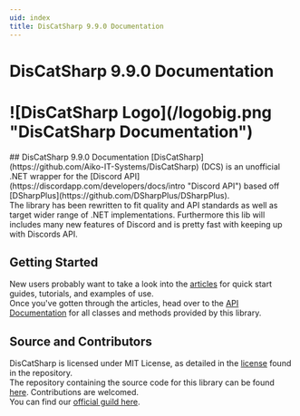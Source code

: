 ```yaml
---
uid: index
title: DisCatSharp 9.9.0 Documentation
---
```


<h1 class="delet-this">DisCatSharp 9.9.0 Documentation</h1>
<h1 class="logo-center">![DisCatSharp Logo](/logobig.png "DisCatSharp Documentation")</h1>
## DisCatSharp 9.9.0 Documentation
[DisCatSharp](https://github.com/Aiko-IT-Systems/DisCatSharp) (DCS) is an unofficial .NET wrapper for the [Discord API](https://discordapp.com/developers/docs/intro "Discord API") based off [DSharpPlus](https://github.com/DSharpPlus/DSharpPlus).<br/>
The library has been rewritten to fit quality and API standards as well as target wider range of .NET implementations. Furthermore this lib will includes many new features of Discord and is pretty fast with keeping up with Discords API.

## Getting Started
New users probably want to take a look into the [articles](xref:preamble) for quick start guides, tutorials, and examples of use.<br/>
Once you've gotten through the articles, head over to the [API Documentation](/api/index.html) for all classes and methods provided by this library.

## Source and Contributors
DisCatSharp is licensed under MIT License, as detailed in the [license](https://github.com/Aiko-IT-Systems/DisCatSharp/blob/master/LICENSE.md) found in the repository.<br/>
The repository containing the source code for this library can be found [here](https://github.com/Aiko-IT-Systems/DisCatSharp). Contributions are welcomed.<br/>
You can find our [official guild here](https://discord.gg/U4BGHpKSF7).
